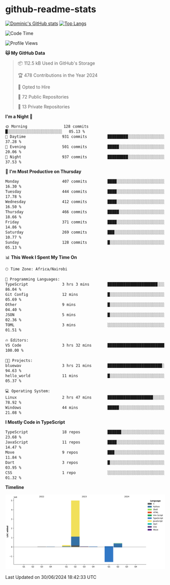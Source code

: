 # github-readme-stats
[![Dominic's GitHub stats](https://github-readme-stats.vercel.app/api?username=Domengo&show_icons=true)](https://github.com/anuraghazra/github-readme-stats)
[![Top Langs](https://github-readme-stats.vercel.app/api/top-langs/?username=Domengo&show_icons=true)](https://github.com/Domengo/github-readme-stats)

<!--START_SECTION:waka-->
![Code Time](http://img.shields.io/badge/Code%20Time-756%20hrs%207%20mins-blue)

![Profile Views](http://img.shields.io/badge/Profile%20Views-0-blue)

**🐱 My GitHub Data** 

> 📦 112.5 kB Used in GitHub's Storage 
 > 
> 🏆 478 Contributions in the Year 2024
 > 
> 💼 Opted to Hire
 > 
> 📜 72 Public Repositories 
 > 
> 🔑 13 Private Repositories 
 > 
**I'm a Night 🦉** 

```text
🌞 Morning                128 commits         █░░░░░░░░░░░░░░░░░░░░░░░░   05.13 % 
🌆 Daytime                931 commits         █████████░░░░░░░░░░░░░░░░   37.28 % 
🌃 Evening                501 commits         █████░░░░░░░░░░░░░░░░░░░░   20.06 % 
🌙 Night                  937 commits         █████████░░░░░░░░░░░░░░░░   37.53 % 
```
📅 **I'm Most Productive on Thursday** 

```text
Monday                   407 commits         ████░░░░░░░░░░░░░░░░░░░░░   16.30 % 
Tuesday                  444 commits         ████░░░░░░░░░░░░░░░░░░░░░   17.78 % 
Wednesday                412 commits         ████░░░░░░░░░░░░░░░░░░░░░   16.50 % 
Thursday                 466 commits         █████░░░░░░░░░░░░░░░░░░░░   18.66 % 
Friday                   371 commits         ████░░░░░░░░░░░░░░░░░░░░░   14.86 % 
Saturday                 269 commits         ███░░░░░░░░░░░░░░░░░░░░░░   10.77 % 
Sunday                   128 commits         █░░░░░░░░░░░░░░░░░░░░░░░░   05.13 % 
```


📊 **This Week I Spent My Time On** 

```text
🕑︎ Time Zone: Africa/Nairobi

💬 Programming Languages: 
TypeScript               3 hrs 3 mins        ██████████████████████░░░   86.04 % 
Git Config               12 mins             █░░░░░░░░░░░░░░░░░░░░░░░░   05.69 % 
Other                    9 mins              █░░░░░░░░░░░░░░░░░░░░░░░░   04.40 % 
JSON                     5 mins              █░░░░░░░░░░░░░░░░░░░░░░░░   02.36 % 
TOML                     3 mins              ░░░░░░░░░░░░░░░░░░░░░░░░░   01.51 % 

🔥 Editors: 
VS Code                  3 hrs 32 mins       █████████████████████████   100.00 % 

🐱‍💻 Projects: 
bluewav                  3 hrs 21 mins       ████████████████████████░   94.63 % 
hello_world              11 mins             █░░░░░░░░░░░░░░░░░░░░░░░░   05.37 % 

💻 Operating System: 
Linux                    2 hrs 47 mins       ████████████████████░░░░░   78.92 % 
Windows                  44 mins             █████░░░░░░░░░░░░░░░░░░░░   21.08 % 
```

**I Mostly Code in TypeScript** 

```text
TypeScript               18 repos            ██████░░░░░░░░░░░░░░░░░░░   23.68 % 
JavaScript               11 repos            ████░░░░░░░░░░░░░░░░░░░░░   14.47 % 
Move                     9 repos             ███░░░░░░░░░░░░░░░░░░░░░░   11.84 % 
Dart                     3 repos             █░░░░░░░░░░░░░░░░░░░░░░░░   03.95 % 
CSS                      1 repo              ░░░░░░░░░░░░░░░░░░░░░░░░░   01.32 % 
```



**Timeline**

![Lines of Code chart](https://raw.githubusercontent.com/Domengo/Domengo/main/assets/bar_graph.png)


 Last Updated on 30/06/2024 18:42:33 UTC
<!--END_SECTION:waka-->


